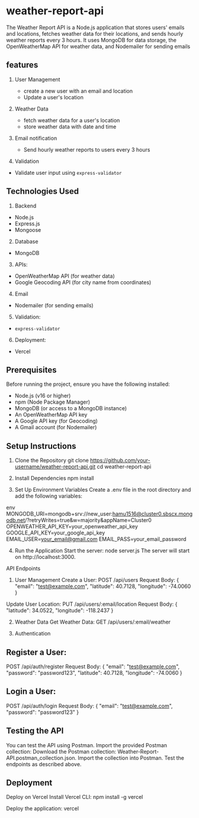 # weather-report-api
The Weather Report API is a Node.js application that stores users' emails and locations, fetches weather data for their locations, and sends hourly weather reports every 3 hours. It uses MongoDB for data storage, the OpenWeatherMap API for weather data, and Nodemailer for sending emails

## features
1. User Management
   - create a new user with an email and location
   - Update a user's location

2. Weather Data
   - fetch weather data for a user's location
   - store weather data with date and time
     
3. Email notification
   - Send hourly weather reports to users every 3 hours
    
4. Validation
  - Validate user input using `express-validator`

## Technologies Used

1. Backend
  - Node.js
  - Express.js
  - Mongoose
2. Database
  - MongoDB 
3. APIs:
  - OpenWeatherMap API (for weather data)
  - Google Geocoding API (for city name from coordinates)
4. Email
  - Nodemailer (for sending emails)
5. Validation:
  - `express-validator`
6. Deployment:
  - Vercel

## Prerequisites

Before running the project, ensure you have the following installed:

- Node.js (v16 or higher)
- npm (Node Package Manager)
- MongoDB (or access to a MongoDB instance)
- An OpenWeatherMap API key
- A Google API key (for Geocoding)
- A Gmail account (for Nodemailer)

## Setup Instructions

1. Clone the Repository
git clone https://github.com/your-username/weather-report-api.git
cd weather-report-api

2. Install Dependencies
npm install

4. Set Up Environment Variables
Create a .env file in the root directory and add the following variables:

env
MONGODB_URI=mongodb+srv://new_user:hamu1516@cluster0.sbscx.mongodb.net/?retryWrites=true&w=majority&appName=Cluster0
OPENWEATHER_API_KEY=your_openweather_api_key
GOOGLE_API_KEY=your_google_api_key
EMAIL_USER=your_email@gmail.com
EMAIL_PASS=your_email_password

4. Run the Application
Start the server:
node server.js
The server will start on http://localhost:3000.

API Endpoints
1. User Management
Create a User:
POST /api/users
Request Body:
{
    "email": "test@example.com",
    "latitude": 40.7128,
    "longitude": -74.0060
}

Update User Location:
PUT /api/users/:email/location
Request Body:
{
    "latitude": 34.0522,
    "longitude": -118.2437
}

2. Weather Data
Get Weather Data:
GET /api/users/:email/weather

3. Authentication
## Register a User:
POST /api/auth/register
Request Body:
{
    "email": "test@example.com",
    "password": "password123",
    "latitude": 40.7128,
    "longitude": -74.0060
}

## Login a User:
POST /api/auth/login
Request Body:
{
    "email": "test@example.com",
    "password": "password123"
}

## Testing the API
You can test the API using Postman. Import the provided Postman collection:
Download the Postman collection: Weather-Report-API.postman_collection.json.
Import the collection into Postman.
Test the endpoints as described above.

## Deployment
Deploy on Vercel
Install Vercel CLI:
npm install -g vercel

Deploy the application:
vercel
